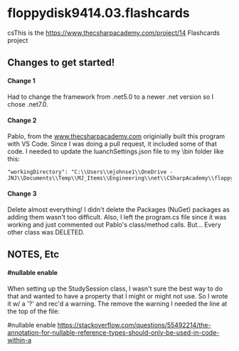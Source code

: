 # floppydisk9414.03.flashcards
csThis is the https://www.thecsharpacademy.com/project/14 Flashcards project  
   
 ## Changes to get started!  
 #### Change 1  
 Had to change the framework from .net5.0 to a newer .net version so I chose .net7.0.  
 #### Change 2  
 Pablo, from the www.thecsharpacademy.com originially built this program with VS Code.  Since I was doing a pull request, it included some of that code.  I needed to update the luanchSettings.json file to my \bin folder like this:  
 ```
 "workingDirectory": "C:\\Users\\mjohnse1\\OneDrive - JNJ\\Documents\\Temp\\MJ_Items\\Engineering\\net\\CSharpAcademy\\floppydisk9414.03.flashcards\\Flashcards\\bin"  
 ```
 #### Change 3
 Delete almost everything!  I didn't delete the Packages (NuGet) packages as adding them wasn't too difficult.  Also, I left the program.cs file since it was working and just commented out Pablo's class/method calls.   But...  Every other class was DELETED.  

 ## NOTES, Etc  

 #### #nullable enable
 When setting up the StudySession class, I wasn't sure the best way to do that and wanted to have a property that I might or might not use.  So I wrote it w/ a '?' and rec'd a warning.  The remove the warning I needed the line at the top of the file:  
   
 #nullable enable
 https://stackoverflow.com/questions/55492214/the-annotation-for-nullable-reference-types-should-only-be-used-in-code-within-a  
  
